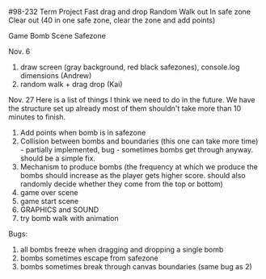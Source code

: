 #98-232 Term Project
Fast drag and drop
Random Walk out
In safe zone
Clear out (40 in one safe zone, clear the zone and add points)

Game
Bomb
Scene
Safezone

Nov. 6
1. draw screen (gray background, red black safezones), console.log dimensions
(Andrew)
2. random walk + drag drop
(Kai)

Nov. 27
Here is a list of things I think we need to do in the future. We have the structure set up already most of them shouldn't take more than 10 minutes to finish.
1. Add points when bomb is in safezone
2. Collision between bombs and boundaries (this one can take more time) - partially implemented, bug - sometimes bombs get through anyway. should be a simple fix.
3. Mechanism to produce bombs (the frequency at which we produce the bombs should increase as the player gets higher score. should also randomly decide whether they come from the top or bottom)
4. game over scene
5. game start scene
6. GRAPHICS and SOUND
7. try bomb walk with animation

Bugs:
1. all bombs freeze when dragging and dropping a single bomb
2. bombs sometimes escape from safezone
3. bombs sometimes break through canvas boundaries (same bug as 2)
